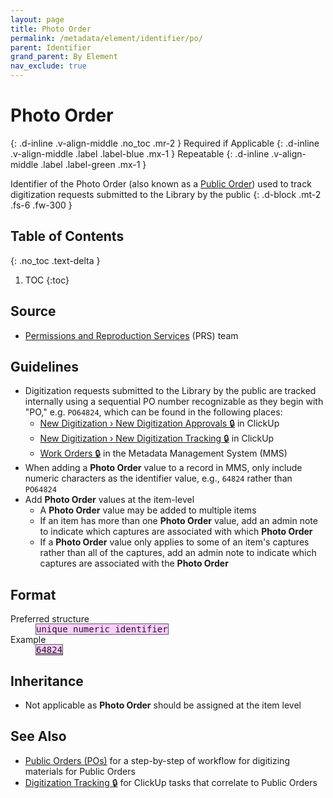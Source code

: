 ```yaml
---
layout: page
title: Photo Order
permalink: /metadata/element/identifier/po/
parent: Identifier
grand_parent: By Element
nav_exclude: true
---
```


# Photo Order
{: .d-inline .v-align-middle .no_toc .mr-2 }
Required if Applicable
{: .d-inline .v-align-middle .label .label-blue .mx-1 }
Repeatable
{: .d-inline .v-align-middle .label .label-green .mx-1 }

Identifier of the Photo Order (also known as a [Public Order](/metadata-documentation/resources/glossary/#public-order)) used to track digitization requests submitted to the Library by the public
{: .d-block .mt-2 .fs-6 .fw-300 }

## Table of Contents
{: .no_toc .text-delta }

1. TOC
{:toc}

## Source
- [Permissions and Reproduction Services](/metadata-documentation/resources/glossary/#permissions-reproduction-services) (PRS) team

## Guidelines
- Digitization requests submitted to the Library by the public are tracked internally using a sequential PO number recognizable as they begin with "PO," e.g. `PO64824`, which can be found in the following places:
  - [New Digitization › New Digitization Approvals 🔒](https://app.clickup.com/2305128/v/l/6-180919377-1) in ClickUp
  - [New Digitization › New Digitization Tracking 🔒](https://app.clickup.com/2305128/v/l/6-164664866-1) in ClickUp
  - [Work Orders 🔒](https://metadata.nypl.org/work_orders) in the Metadata Management System (MMS)
- When adding a **Photo Order** value to a record in MMS, only include numeric characters as the identifier value, e.g., `64824` rather than `PO64824`
- Add **Photo Order** values at the item-level
  - A **Photo Order** value may be added to multiple items
  - If an item has more than one **Photo Order** value, add an admin note to indicate which captures are associated with which **Photo Order**
  - If a **Photo Order** value only applies to some of an item's captures rather than all of the captures, add an admin note to indicate which captures are associated with the **Photo Order**

## Format

<dl>
<dt>Preferred structure</dt>
<dd><tt><span style="background: #ffccff; border: 1px solid #5c5962;">unique numeric identifier</span></tt></dd>
<dt>Example</dt>
<dd><a href="https://metadata.nypl.org/items/6269140?section=desc_md#:~:text=Photo%20Order%3A-,64824,-Location"><tt><span style="background: #ffccff; border: 1px solid #5c5962;">64824</span></tt></a></dd>
</dl>

## Inheritance
- Not applicable as **Photo Order** should be assigned at the item level

## See Also
- [Public Orders (POs)](/metadata-documentation/workflows/digitization/po/) for a step-by-step of workflow for digitizing materials for Public Orders
- [Digitization Tracking 🔒](https://app.clickup.com/2305128/v/l/6-164664866-1) for ClickUp tasks that correlate to Public Orders
